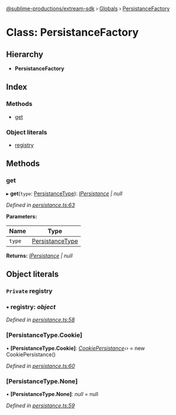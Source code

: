 [@sublime-productions/extream-sdk](../README.md) › [Globals](../globals.md) › [PersistanceFactory](persistancefactory.md)

# Class: PersistanceFactory

## Hierarchy

* **PersistanceFactory**

## Index

### Methods

* [get](persistancefactory.md#get)

### Object literals

* [registry](persistancefactory.md#private-registry)

## Methods

###  get

▸ **get**(`type`: [PersistanceType](../enums/persistancetype.md)): *[IPersistance](../interfaces/ipersistance.md) | null*

*Defined in [persistance.ts:63](https://github.com/Extream-SaaS/ex-sdk/blob/849839b/src/persistance.ts#L63)*

**Parameters:**

Name | Type |
------ | ------ |
`type` | [PersistanceType](../enums/persistancetype.md) |

**Returns:** *[IPersistance](../interfaces/ipersistance.md) | null*

## Object literals

### `Private` registry

### ▪ **registry**: *object*

*Defined in [persistance.ts:58](https://github.com/Extream-SaaS/ex-sdk/blob/849839b/src/persistance.ts#L58)*

###  [PersistanceType.Cookie]

• **[PersistanceType.Cookie]**: *[CookiePersistance](cookiepersistance.md)‹›* = new CookiePersistance()

*Defined in [persistance.ts:60](https://github.com/Extream-SaaS/ex-sdk/blob/849839b/src/persistance.ts#L60)*

###  [PersistanceType.None]

• **[PersistanceType.None]**: *null* = null

*Defined in [persistance.ts:59](https://github.com/Extream-SaaS/ex-sdk/blob/849839b/src/persistance.ts#L59)*
